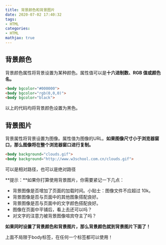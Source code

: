 ```yaml
---
title: 背景颜色和背景图片
date: 2020-07-02 17:40:32
tags:
- HTML
categories:
- HTML
mathjax: true
---
```


## 背景颜色

背景颜色属性将背景设置为某种颜色。属性值可以是**十六进制数、RGB 值或颜色名。**

```html
<body bgcolor="#000000">
<body bgcolor="rgb(0,0,0)">
<body bgcolor="black">
```

以上的代码均将背景颜色设置为黑色。



## 背景图片

背景属性将背景设置为图像。属性值为图像的URL。**如果图像尺寸小于浏览器窗口，那么图像将在整个浏览器窗口进行复制。**

```html
<body background="clouds.gif">
<body background="http://www.w3school.com.cn/clouds.gif">
```

可以是相对路径，也可以是绝对路径

**提示：**如果你打算使用背景图片，你需要紧记一下几点：

- 背景图像是否增加了页面的加载时间。小贴士：图像文件不应超过 10k。
- 背景图像是否与页面中的其他图象搭配良好。
- 背景图像是否与页面中的文字颜色搭配良好。
- 图像在页面中平铺后，看上去还可以吗？
- 对文字的注意力被背景图像喧宾夺主了吗？



**如果同时设置了背景颜色和背景图片，那么背景颜色就到背景图片下面了！**



上面不局限于body标签，在任何一个标签都可以使用！